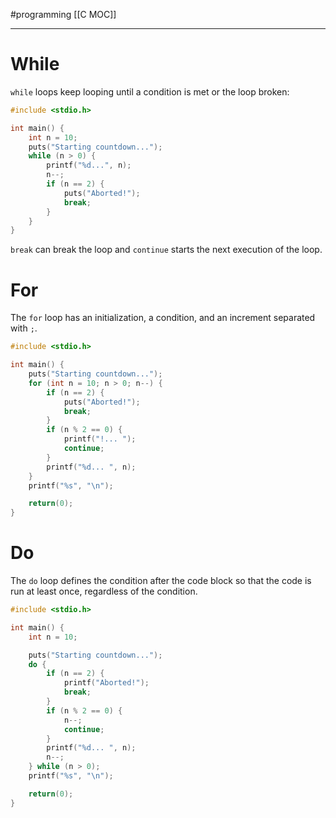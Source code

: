 #programming 
[[C MOC]]
-- --

# While

`while` loops keep looping until a condition is met or the loop broken:

```C
#include <stdio.h>

int main() {
	int n = 10;
	puts("Starting countdown...");
	while (n > 0) {
		printf("%d...", n);
		n--;
		if (n == 2) {
			puts("Aborted!");
			break;
		}
	}
}
```

`break` can break the loop and `continue` starts the next execution of the loop.

# For

The `for` loop has an initialization, a condition, and an increment separated with `;`.

```C
#include <stdio.h>

int main() {
    puts("Starting countdown...");
    for (int n = 10; n > 0; n--) {
        if (n == 2) {
            puts("Aborted!");
            break;
        }
        if (n % 2 == 0) {
            printf("!... ");
            continue;
        }
        printf("%d... ", n);
    }
    printf("%s", "\n");

    return(0);
}
```

# Do

The `do` loop defines the condition after the code block so that the code is run at least once, regardless of the condition.

```C
#include <stdio.h>

int main() {
    int n = 10;

    puts("Starting countdown...");
    do {
        if (n == 2) {
            printf("Aborted!");
            break;
        }
        if (n % 2 == 0) {
            n--;
            continue;
        }
        printf("%d... ", n);
        n--;
    } while (n > 0);
    printf("%s", "\n");

    return(0);
}
```